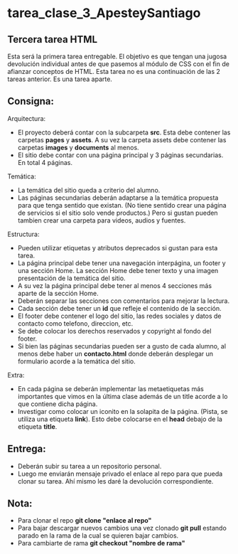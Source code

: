 # tarea_clase_3_ApesteySantiago

## Tercera tarea HTML

Esta será la primera tarea entregable. El objetivo es que tengan una jugosa devolución 
individual antes de que pasemos al módulo de CSS con el fin de afianzar conceptos de HTML.
Esta tarea no es una continuación de las 2 tareas anterior. Es una tarea aparte.

## Consigna:
Arquitectura:
- El proyecto deberá contar con la subcarpeta <b>src</b>. Esta debe contener las carpetas <b>pages</b> y <b>assets</b>. A su vez la carpeta assets debe contener las carpetas <b>images</b> y <b>documents</b> al menos.
- El sitio debe contar con una página principal y 3 páginas secundarias. En total 4 páginas.

Temática:
- La temática del sitio queda a criterio del alumno.
- Las páginas secundarias deberán adaptarse a la temática propuesta para que tenga sentido que existan. (No tiene sentido crear una página de servicios si el sitio solo vende productos.)
Pero si gustan pueden tambien crear una carpeta para videos, audios y fuentes.

Estructura:
- Pueden utilizar etiquetas y atributos deprecados si gustan para esta tarea.
- La página principal debe tener una navegación interpágina, un footer y una sección Home. La sección Home debe tener texto y una imagen presentación de la temática del sitio.
- A su vez la página principal debe tener al menos 4 secciones más aparte de la sección Home.
- Deberán separar las secciones con comentarios para mejorar la lectura.
- Cada sección debe tener un <b>id</b> que refleje el contenido de la sección.
- El footer debe contener el logo del sitio, las redes sociales y datos de contacto como telefono, direccion, etc.
- Se debe colocar los derechos reservados y copyright al fondo del footer.
- Si bien las páginas secundarias pueden ser a gusto de cada alumno, al menos debe haber un <b>contacto.html</b> donde deberán desplegar un formulario acorde a la temática del sitio.

Extra:
- En cada página se deberán implementar las metaetiquetas más importantes que vimos en la última clase además de un title acorde a lo que contiene dicha página.
- Investigar como colocar un iconito en la solapita de la página. (Pista, se utiliza una etiqueta <b>link</b>). Esto debe colocarse en el <b>head</b> debajo de la etiqueta <b>title</b>.

## Entrega:
- Deberán subir su tarea a un repositorio personal.
- Luego me enviarán mensaje privado el enlace al repo para que pueda clonar su tarea. Ahí mismo les daré la devolución correspondiente.

## Nota:
- Para clonar el repo **git clone "enlace al repo"**
- Para bajar descargar nuevos cambios una vez clonado **git pull** estando parado en la rama de la cual se quieren bajar cambios.
- Para cambiarte de rama **git checkout "nombre de rama"**